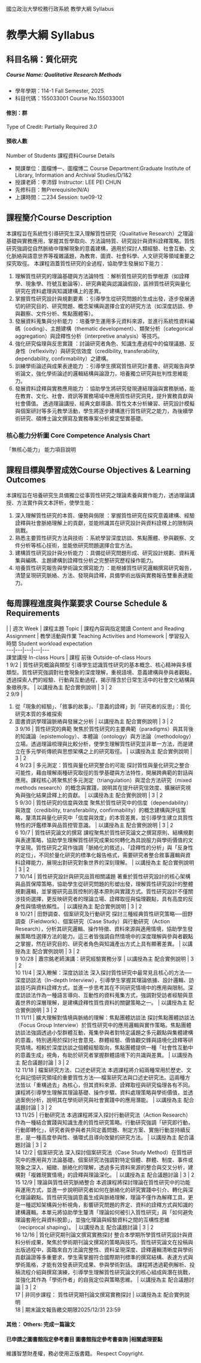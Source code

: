 國立政治大學校務行政系統 教學大綱 Syllabus
# 教學大綱 Syllabus
##  科目名稱：質化研究
#####  Course Name: Qualitative Research Methods
  * 學年學期：114-1 Fall Semester, 2025 
  * 科目代碼：155033001 Course No.155033001
#### 修別：群
Type of Credit: Partially Required 
_3.0_
#### 預收人數
Number of Students
課程資料Course Details
  * 開課單位：圖檔博一、圖檔博二 Course Department:Graduate Institute of Library, Information and Archival Studies/D/1&2 
  * 授課老師：李沛錞 Instructor: LEE PEI CHUN 
  * 先修科目：無Prerequisite(N/A)
  * 上課時間：二234 Session: tue09-12
##  課程簡介Course Description
本課程旨在系統性引導研究生深入理解質性研究（Qualitative Research）之理論基礎與實務應用，掌握其哲學取向、方法論特質、研究設計與資料詮釋策略。質性研究強調從自然脈絡中理解現象的意義建構，適用於探討人類經驗、社會互動、文化脈絡與語意世界等複雜議題，為教育、圖資、社會科學、人文研究等領域重要之探究取徑。
本課程涵蓋質性研究的全過程，協助學生發展如下能力：
  1. 理解質性研究的理論基礎與方法論特性 ：解析質性研究的哲學根源（如詮釋學、現象學、符號互動論等）、研究典範與認識論假設，區辨質性研究與量化研究在資料處理與知識建構上的差異。
  2. 掌握質性研究設計與規劃要素 ：引導學生從研究問題的生成出發，逐步發展適切的研究目的、研究問題、概念架構與選擇合宜的研究方法（如深度訪談、參與觀察、文件分析、焦點團體等）。
  3. 發展資料蒐集與分析能力 ：培養學生運用多元資料來源，並進行系統性資料編碼（coding）、主題建構（thematic development）、類聚分析（categorical aggregation）與詮釋性分析（interpretive analysis）等技巧。
  4. 強化研究倫理與反思實踐 ：討論研究者角色、知識生產過程中的倫理議題、反身性（reflexivity）與研究信效度（credibility, transferability, dependability, confirmability）之建構。
  5. 訓練學術論述與成果表達能力 ：引導學生撰寫質性研究計畫書、研究報告與學術論文，強化學術論述的邏輯結構與論證力，培養獨立研究與批判性思維能力。
  6. 發展資料詮釋與實務應用能力 ：協助學生將研究發現連結理論與實務脈絡，能在教育、文化、社會、資訊等實務場域中應用質性研究洞見，提升實務貢獻與社會價值。
透過理論講授、經典文獻導讀、質性文本分析練習、研究設計模擬與個案研討等多元教學活動，學生將逐步建構進行質性研究之能力，為後續學術研究、碩博士論文撰寫及實務專案分析奠定堅實基礎。
###  核心能力分析圖 Core Competence Analysis Chart
「無核心能力」 
能力項目說明
##  課程目標與學習成效Course Objectives & Learning Outcomes 
本課程旨在培養研究生具備獨立從事質性研究之理論素養與實作能力，透過理論講授、方法實作與文本評析，使學生能：
  1. 深入理解質性研究的本質、優勢與侷限 ：掌握質性研究在探究意義建構、經驗詮釋與社會脈絡理解上的貢獻，並能辨識其在研究設計與資料詮釋上的限制與挑戰。
  2. 熟悉主要質性研究方法與技術 ：系統學習深度訪談、焦點團體、參與觀察、文件分析等核心技術，並能依研究問題選擇合宜方法。
  3. 建構質性研究設計與分析能力 ：具備從研究問題形成、研究設計規劃、資料蒐集與編碼、主題建構到詮釋性分析之完整研究歷程操作能力。
  4. 培養質性研究報告與學術論文撰寫能力 ：能根據質性研究邏輯撰寫研究報告，清楚呈現研究脈絡、方法、發現與詮釋，具備學術出版與實務報告雙重表達能力。
##  每周課程進度與作業要求 Course Schedule & Requirements
|  |  週次 Week |  課程主題 Topic |  課程內容與指定閱讀 Content and Reading Assignment |  教學活動與作業 Teaching Activities and Homework |  學習投入時間 Student workload expectation  
---|---|---|---|---  
課堂講授 In-class Hours |  課程 前後 Outside-of-class Hours  
1 9/2 |  質性研究概論與類型 引導學生認識質性研究的基本概念、核心精神與多樣類型。質性研究強調對社會現象的深度理解，重視語境、意義建構與參與者觀點，透過探索人們的經驗、行動與互動過程，揭示隱含於日常生活中的社會文化結構與象徵秩序。 |  以講授為主 配合實例說明 |  3 |  2  
2 9/9 | 
  1. 從「現象的經驗」、「敘事的故事」、「意義的詮釋」到「研究者的反思」：質化研究本質的多維探索
  2. 圖書資訊學理論脈絡與發展之分析
|  以講授為主 配合實例說明 |  3 |  2  
3 9/16 |  質性研究的典範 聚焦於質性研究的主要典範（paradigms）與其背後的知識論（epistemology）、本體論（ontology）與方法論（methodology）立場。透過理論梳理與比較分析，使學生理解質性研究並非單一方法，而是建立在多元學術傳統與思想架構之上的研究取徑。 |  以講授為主 配合實例說明 |  3 |  2  
4 9/23 |  多元測定：質性與量化研究整合的可能 探討質性與量化研究之整合可能性，藉由理解兩種研究取徑的哲學基礎與方法特性，開展跨典範的對話與應用。課程核心將聚焦於多元測定（triangulation）與混合方法研究（mixed methods research）的概念與實踐，說明其在提升研究信效度、擴展研究視角與強化結果詮釋上的貢獻。 |  以講授為主 配合實例說明 |  3 |  2  
5 9/30 |  質性研究的信度與效度 聚焦於質性研究中的信度（dependability）與效度（credibility, transferability, confirmability）的概念建構與評估策略，釐清其與量化研究中「信度與效度」的本質差異，並引導學生建立具質性特性的評鑑標準與品質控管意識。 |  以講授為主 配合實例說明 |  3 |  2  
6 10/7 |  質性研究論文的撰寫 課程聚焦於質性研究論文之撰寫原則、結構規劃與表達策略，協助學生理解質性研究成果如何轉化為具說服力與學術價值的文字呈現。質性研究之寫作強調「脈絡化的敘述」、「詮釋性的分析」與「反身性的定位」，不同於量化研究的標準化報告格式，需要研究者整合敘事邏輯與資料詮釋能力，展現出對研究對象世界的深刻理解。 |  以講授為主 配合實例說明 |  3 |  2  
7 10/14 |  質性研究設計與研究品質相關議題 著重於質性研究設計的核心架構與品質保障策略，協助學生從研究問題的形塑出發，理解質性研究設計的整體規劃邏輯，並掌握研究品質控制的基本原則與實踐方式。質性研究設計不僅關涉技術選擇，更反映研究者的理論立場、詮釋取徑與倫理觀點，具有高度的反身性與情境依賴性。 |  以講授為主 配合實例說明 |  3 |  2  
8 10/21 |  田野調查、個案研究及行動研究 探討三種經典質性研究策略──田野調查（Fieldwork）、個案研究（Case Study）與行動研究（Action Research），分析其研究邏輯、操作特徵、資料來源與適用情境，協助學生發展策略性選擇方法的能力。這三者皆強調自然情境中的深度理解與參與者觀點之掌握，然在研究目的、研究者角色與知識產出方式上具有顯著差異。 |  以講授為主 配合實例說明 |  3 |  2  
9 10/28 |  蕭宗銘老師演講：研究經驗實務分享 |  以講授為主 配合實例說明 |  3 |  2  
10 11/4 |  深入瞭解：深度訪談法 深入探討質性研究中最常見且核心的方法──深度訪談法（In-depth Interview），引導學生掌握其理論依據、設計邏輯、訪談技巧與資料詮釋方式，並進一步思考其在不同研究情境中的應用與限制。深度訪談法作為一種語言導向、互動性的資料蒐集方式，強調對受訪者經驗與意義世界的深層理解，是建構詮釋性質性資料的關鍵策略之一。 |  以講授為主 配合實例說明 |  3 |  2  
11 11/11 |  擴大理解對情境與脈絡的理解：焦點團體訪談法 探討焦點團體訪談法（Focus Group Interview）於質性研究中的應用邏輯與實作策略。焦點團體訪談法強調透過小型群體互動，蒐集參與者對特定議題之多元觀點與集體建構的意義，特別適用於探討社會意見、群體經驗、價值觀交鋒與語境化詮釋等研究情境。相較於深度訪談之個體經驗取向，焦點團體提供一種「社會性互動中的意義生成」視角，有助於研究者掌握群體語境下的共識與差異。 |  以講授為主 配合議題討論 |  3 |  2  
12 11/18 |  檔案研究方法、口述史研究法 本週課程將介紹兩種常用於歷史、文化與記憶研究領域的重要質性方法──檔案研究法與口述史研究法。這兩種方法皆以「重構過去」為核心，但其資料來源、詮釋取徑與研究倫理各有不同。課程將引導學生理解其理論基礎、操作步驟、資料處理策略與學術價值，並透過案例分析，說明其在學術研究與社會實踐中的應用潛能。 |  以講授為主 配合議題討論 |  3 |  2  
13 11/25 |  行動研究法 本週課程將深入探討行動研究法（Action Research）作為一種結合實踐與知識生產的質性研究策略。行動研究強調「研究即行動，行動即轉化」，研究者與參與者共同定義問題、制定方案、實施行動並持續反思，是一種高度參與性、循環式且導向改變的研究方法。 |  以講授為主 配合議題討論 |  3 |  2  
14 12/2 |  個案研究法 深入探討個案研究法（Case Study Method）在質性研究中的應用與方法論基礎。個案研究法強調對特定個體、群體、制度、事件或現象之深入、細緻、脈絡化的理解，透過多元資料來源的整合與交叉分析，建構對「複雜現實情境」的詮釋與理論深化。 |  以講授為主 配合議題討論 |  3 |  2  
15 12/9 |  理論與質性研究脈絡整合 本週課程將探討理論在質性研究中的功能與運用方式，並進一步說明研究者如何在脈絡化的研究實踐中引介、轉化與深化理論觀點。質性研究強調意義生成與脈絡理解，理論不僅作為解釋工具，更是一種認知架構與分析視角，影響研究問題的界定、資料的詮釋方式與知識的建構邏輯。本單元將協助學生釐清「理論如何被引入質性研究」與「如何避免理論套用化與資料脫節」，並強化理論與經驗資料之間的互構性思維（reciprocal shaping）。 |  以講授為主 配合議題討論 |  3 |  2  
16 12/16 |  質化研究期刊論文撰寫實務探討 整合本學期所學質性研究設計與資料分析成果，聚焦於學術期刊論文撰寫的策略與技巧。質性研究論文在投稿與出版過程中，面臨來自方法論完整性、資料呈現深度、詮釋邏輯清晰度與學術貢獻論證等多重要求，學生需掌握符合國際期刊標準的撰寫結構、表達方式與學術風格，才能有效發表研究成果、參與學術對話。 課程將透過範例解析、投稿流程介紹與撰寫演練，引導學生理解質性研究論文的核心組成與潛在挑戰，並強化其作為「學術作者」的自我定位與策略思維。 |  以講授為主 配合議題討論 |  3 |  2  
17 |  非同步課程： 質性研究期刊論文撰寫實務探討 |  以講授為主 配合實例說明  
18 |  期末論文報告繳交期限2025/12/31 23:59  
####  其他： Others: 完成一篇論文 
####  已申請之圖書館指定參考書目  圖書館指定參考書查詢 |相關處理要點
維護智慧財產權，務必使用正版書籍。 Respect Copyright.
